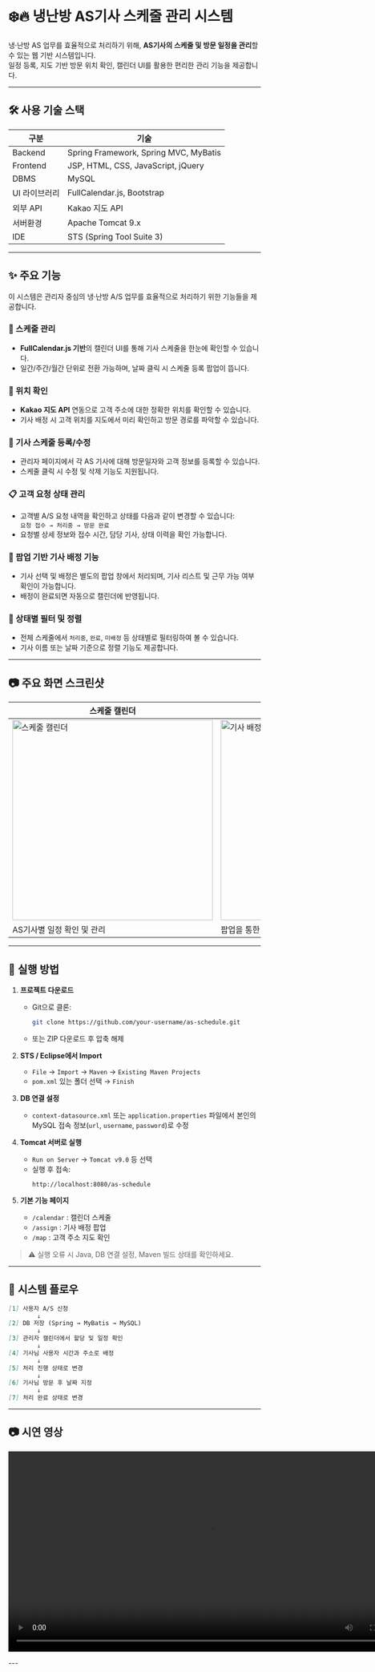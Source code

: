 # ❄️🔥 냉난방 AS기사 스케줄 관리 시스템

냉·난방 AS 업무를 효율적으로 처리하기 위해, **AS기사의 스케줄 및 방문 일정을 관리**할 수 있는 웹 기반 시스템입니다.  
일정 등록, 지도 기반 방문 위치 확인, 캘린더 UI를 활용한 편리한 관리 기능을 제공합니다.

---

## 🛠 사용 기술 스택

| 구분 | 기술 |
|------|------|
| Backend | Spring Framework, Spring MVC, MyBatis |
| Frontend | JSP, HTML, CSS, JavaScript, jQuery |
| DBMS | MySQL |
| UI 라이브러리 | FullCalendar.js, Bootstrap |
| 외부 API | Kakao 지도 API |
| 서버환경 | Apache Tomcat 9.x |
| IDE | STS (Spring Tool Suite 3) |

---

## ✨ 주요 기능

이 시스템은 관리자 중심의 냉·난방 A/S 업무를 효율적으로 처리하기 위한 기능들을 제공합니다.

### 📅 스케줄 관리
- **FullCalendar.js 기반**의 캘린더 UI를 통해 기사 스케줄을 한눈에 확인할 수 있습니다.
- 일간/주간/월간 단위로 전환 가능하며, 날짜 클릭 시 스케줄 등록 팝업이 뜹니다.

### 📍 위치 확인
- **Kakao 지도 API** 연동으로 고객 주소에 대한 정확한 위치를 확인할 수 있습니다.
- 기사 배정 시 고객 위치를 지도에서 미리 확인하고 방문 경로를 파악할 수 있습니다.

### 👤 기사 스케줄 등록/수정
- 관리자 페이지에서 각 AS 기사에 대해 방문일자와 고객 정보를 등록할 수 있습니다.
- 스케줄 클릭 시 수정 및 삭제 기능도 지원됩니다.

### 📋 고객 요청 상태 관리
- 고객별 A/S 요청 내역을 확인하고 상태를 다음과 같이 변경할 수 있습니다:  
  `요청 접수 → 처리중 → 방문 완료`
- 요청별 상세 정보와 접수 시간, 담당 기사, 상태 이력을 확인 가능합니다.

### 🔔 팝업 기반 기사 배정 기능
- 기사 선택 및 배정은 별도의 팝업 창에서 처리되며, 기사 리스트 및 근무 가능 여부 확인이 가능합니다.
- 배정이 완료되면 자동으로 캘린더에 반영됩니다.

### 🔄 상태별 필터 및 정렬
- 전체 스케줄에서 `처리중`, `완료`, `미배정` 등 상태별로 필터링하여 볼 수 있습니다.
- 기사 이름 또는 날짜 기준으로 정렬 기능도 제공합니다.
---

## 📷 주요 화면 스크린샷

| 스케줄 캘린더 | 기사 배정 팝업 |
|---------------|----------------|
| <img src="https://github.com/user-attachments/assets/0777ed1c-af12-42e1-aec5-58cb6a4b74dc" alt="스케줄 캘린더" width="400"/> | <img src="https://github.com/user-attachments/assets/5051e421-1bd5-453d-90d1-bb2695a72961" alt="기사 배정 팝업" width="400"/> |
| AS기사별 일정 확인 및 관리 | 팝업을 통한 기사 배정 및 상태 변경 |
---

## 🚀 실행 방법

1. **프로젝트 다운로드**
   - Git으로 클론:  
     ```bash
     git clone https://github.com/your-username/as-schedule.git
     ```
   - 또는 ZIP 다운로드 후 압축 해제

2. **STS / Eclipse에서 Import**
   - `File` → `Import` → `Maven` → `Existing Maven Projects`
   - `pom.xml` 있는 폴더 선택 → `Finish`

3. **DB 연결 설정**
   - `context-datasource.xml` 또는 `application.properties` 파일에서
     본인의 MySQL 접속 정보(`url`, `username`, `password`)로 수정


4. **Tomcat 서버로 실행**
   - `Run on Server` → `Tomcat v9.0` 등 선택
   - 실행 후 접속:  
     ```
     http://localhost:8080/as-schedule
     ```

5. **기본 기능 페이지**
   - `/calendar` : 캘린더 스케줄
   - `/assign` : 기사 배정 팝업
   - `/map` : 고객 주소 지도 확인

> ⚠️ 실행 오류 시 Java, DB 연결 설정, Maven 빌드 상태를 확인하세요.

---
## 🧩 시스템 플로우
```markdown
[1] 사용자 A/S 신청
        ↓
[2] DB 저장 (Spring → MyBatis → MySQL)
        ↓
[3] 관리자 캘린더에서 할당 및 일정 확인
        ↓
[4] 기사님 사용자 시간과 주소로 배정
        ↓
[5] 처리 진행 상태로 변경
        ↓
[6] 기사님 방문 후 날짜 지정 
        ↓
[7] 처리 완료 상태로 변경
```
---
## 📷 시연 영상

<div align="center">

<video src="https://github.com/user-attachments/assets/26107459-42bd-451d-af97-2a4bc6e360b3" controls width="800"></video>

</div>
---







